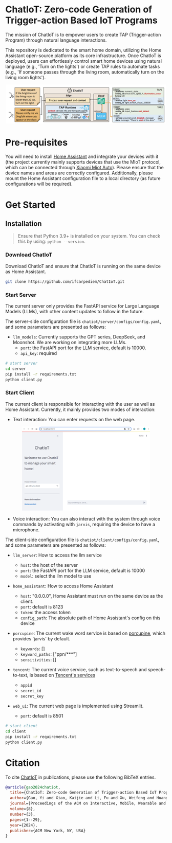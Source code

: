 ChatIoT: Zero-code Generation of Trigger-action Based IoT Programs
===
The mission of ChatIoT is to empower users to create TAP (Trigger-action Program) through natural language interactions. 

This repository is dedicated to the smart home domain, utilizing the Home Assistant open-source platform as its core infrastructure. Once ChatIoT is deployed, users can effortlessly control smart home devices using natural language (e.g., 'Turn on the lights') or create TAP rules to automate tasks (e.g., 'If someone passes through the living room, automatically turn on the living room lights').

<p align="center">
<a href=""><img src="docs\resources\ChatIoT_usage_overview.png" width="500px"></a>
</p>

# Pre-requisites
You will need to install [Home Assistant](https://www.home-assistant.io/installation/) and integrate your devices with it (the project currently mainly supports devices that use the MIoT protocol, which can be connected through [Xiaomi Miot Auto](https://github.com/al-one/hass-xiaomi-miot)). Please ensure that the device names and areas are correctly configured. Additionally, please mount the Home Assistant configuration file to a local directory (as future configurations will be required).

# Get Started

## Installation
> Ensure that Python 3.9+ is installed on your system. You can check this by using: `python --version`.

### Download ChatIoT
Download ChatIoT and ensure that ChatIoT is running on the same device as Home Assistant.
```bash
git clone https://github.com/ifcarpediem/ChatIoT.git
```

### Start Server
The current server only provides the FastAPI service for Large Language Models (LLMs), with other content updates to follow in the future.

The server-side configuration file is `chatiot/server/configs/config.yaml`, and some parameters are presented as follows:

+ `llm_models`: Currently supports the GPT series, DeepSeek, and Moonshot. We are working on integrating more LLMs.
  + `port`: the FastAPI port for the LLM service, default is 10000.
  + `api_key`: required

```bash
# start server
cd server
pip install -r requirements.txt
python client.py
```

### Start Client
The current client is responsible for interacting with the user as well as Home Assistant. Currently, it mainly provides two modes of interaction:

+ Text interaction: You can enter requests on the web page.

<p align="center">
<a href=""><img src="docs\resources\web_ui.png" width="400px"></a>
</p>

+ Voice interaction: You can also interact with the system through voice commands by activating with `jarvis`, requiring the device to have a microphone.

The client-side configuration file is `chatiot/client/configs/config.yaml`, and some parameters are presented as follows:

+ `llm_server`: How to access the llm service
  + `host`: the host of the server
  + `port`: the FastAPI port for the LLM service, default is 10000
  + `model`: select the llm model to use

+ `home_assistant`: How to access Home Assistant
  + `host`: "0.0.0.0", Home Assistant must run on the same device as the client.
  + `port`: default is 8123
  + `token`: the access token
  + `config_path`: The absolute path of Home Assistant's config on this device

+ `porcupine`: The current wake word service is based on [porcupine](https://console.picovoice.ai/login), which provides 'jarvis' by default.
  + `keywords`: []
  + `keyword_paths`:  ["ppn/***"]
  + `sensitivities`: []

+ `tencent`: The current voice service, such as text-to-speech and speech-to-text, is based on [Tencent's services](https://cloud.tencent.com/product/tts)
  + `appid`
  + `secret_id`
  + `secret_key`

+ `web_ui`: The current web page is implemented using Streamlit. 
  + `port`: default is 8501

```bash
# start client
cd client
pip install -r requirements.txt
python client.py
```

<!-- ## Screenshots -->
<!-- # Todos -->

# Citation
To cite [ChatIoT](https://maestro.acm.org/trk/clickp?ref=z16l2snue3_2-310b8_0x33ae25x01410&doi=3678585) in publications, please use the following BibTeX entries.

```bibtex
@article{gao2024chatiot,
  title={ChatIoT: Zero-code Generation of Trigger-action Based IoT Programs},
  author={Gao, Yi and Xiao, Kaijie and Li, Fu and Xu, Weifeng and Huang, Jiaming and Dong, Wei},
  journal={Proceedings of the ACM on Interactive, Mobile, Wearable and Ubiquitous Technologies},
  volume={8},
  number={3},
  pages={1--29},
  year={2024},
  publisher={ACM New York, NY, USA}
}
```



